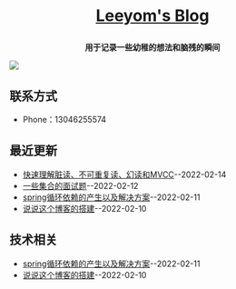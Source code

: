 **<p align="center">[Leeyom's Blog](https://blog.leeyom.top)</p>**
====

**<p align="center">用于记录一些幼稚的想法和脑残的瞬间</p>**
[![](https://user-images.githubusercontent.com/22115219/149507985-22e22223-4644-47bf-abf9-c388c287cc38.JPEG)](https://blog.leeyom.top)

## 联系方式
- Phone：13046255574
## 最近更新
- [快速理解脏读、不可重复读、幻读和MVCC](https://github.com/liu-cj25/blog/issues/11)--2022-02-14
- [一些集合的面试题](https://github.com/liu-cj25/blog/issues/10)--2022-02-12
- [spring循环依赖的产生以及解决方案](https://github.com/liu-cj25/blog/issues/9)--2022-02-11
- [说说这个博客的搭建](https://github.com/liu-cj25/blog/issues/2)--2022-02-10
## 技术相关
- [spring循环依赖的产生以及解决方案](https://github.com/liu-cj25/blog/issues/9)--2022-02-11
- [说说这个博客的搭建](https://github.com/liu-cj25/blog/issues/2)--2022-02-10

